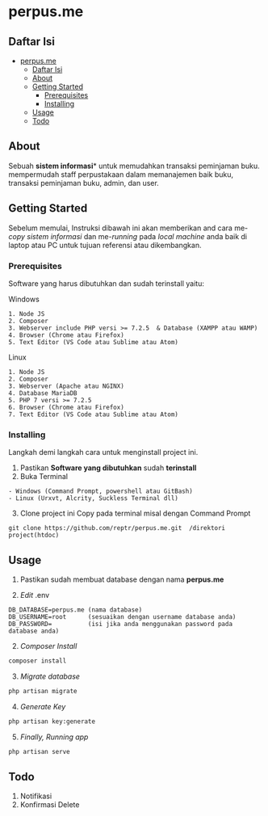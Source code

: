 # perpus.me

## Daftar Isi

- [perpus.me](#perpusme)
  - [Daftar Isi](#daftar-isi)
  - [About](#about)
  - [Getting Started](#getting-started)
    - [Prerequisites](#prerequisites)
    - [Installing](#installing)
  - [Usage](#usage)
  - [Todo](#todo)

## About
Sebuah **sistem informasi*** untuk memudahkan transaksi peminjaman buku. mempermudah staff perpustakaan dalam memanajemen baik buku, transaksi peminjaman buku, admin, dan user.

## Getting Started
Sebelum memulai, Instruksi dibawah ini akan memberikan and cara me-*copy* *sistem informasi* dan me-*running* pada *local machine* anda baik di laptop atau PC untuk tujuan referensi atau dikembangkan.

### Prerequisites
Software yang harus dibutuhkan dan sudah terinstall yaitu:

Windows
```
1. Node JS
2. Composer
3. Webserver include PHP versi >= 7.2.5  & Database (XAMPP atau WAMP)
4. Browser (Chrome atau Firefox)
5. Text Editor (VS Code atau Sublime atau Atom)
```

Linux
```
1. Node JS
2. Composer
3. Webserver (Apache atau NGINX)
4. Database MariaDB
5. PHP 7 versi >= 7.2.5
6. Browser (Chrome atau Firefox)
7. Text Editor (VS Code atau Sublime atau Atom)
```

### Installing
Langkah demi langkah cara untuk menginstall project ini.

1. Pastikan **Software yang dibutuhkan** sudah **terinstall**
2. Buka Terminal
```
- Windows (Command Prompt, powershell atau GitBash)
- Linux (Urxvt, Alcrity, Suckless Terminal dll)
```
3. Clone project ini
Copy pada terminal misal dengan  Command Prompt
```
git clone https://github.com/reptr/perpus.me.git  /direktori project(htdoc)
```

## Usage
1. Pastikan sudah membuat database dengan nama **perpus.me**

2. *Edit* .env
```
DB_DATABASE=perpus.me (nama database)
DB_USERNAME=root      (sesuaikan dengan username database anda)
DB_PASSWORD=          (isi jika anda menggunakan password pada database anda)
```
2. *Composer Install*
```sh
composer install
```
3. *Migrate database*
```sh
php artisan migrate
```
4. *Generate Key*
```sh
php artisan key:generate
```
5. *Finally, Running app*
```sh
php artisan serve
```
## Todo
1. Notifikasi
2. Konfirmasi Delete
